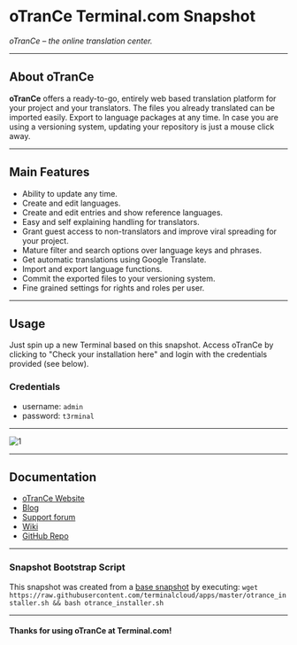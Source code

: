 # **oTranCe** Terminal.com Snapshot

*oTranCe – the online translation center.*

---

## About oTranCe

**oTranCe** offers a ready-to-go, entirely web based translation platform for your project and your translators. The files you already translated can be imported easily. Export to language packages at any time. In case you are using a versioning system, updating your repository is just a mouse click away.

---

## Main Features

- Ability to update any time.
- Create and edit languages.
- Create and edit entries and show reference languages.
- Easy and self explaining handling for translators.
- Grant guest access to non-translators and improve viral spreading for your project.
- Mature filter and search options over language keys and phrases.
- Get automatic translations using Google Translate.
- Import and export language functions.
- Commit the exported files to your versioning system.
- Fine grained settings for rights and roles per user.

---

## Usage

Just spin up a new Terminal based on this snapshot. Access oTranCe by clicking to "Check your installation here" and login with the credentials provided (see below).

### Credentials

- username: `admin`
- password: `t3rminal`

---

![1](https://mysqldumper.jira.com/wiki/download/attachments/20283413/connector.png?version=1&modificationDate=1364653479211&api=v2&effects=drop-shadow)

---

## Documentation

- [oTranCe Website](http://otrance.de/)
- [Blog](http://otrance.de/en/blog/)
- [Support forum](http://forum.mysqldumper.de/index.php?c=9)
- [Wiki](https://mysqldumper.jira.com/wiki/display/OTC/Home)
- [GitHub Repo](https://github.com/DSB/oTranCe)

---

### Snapshot Bootstrap Script

This snapshot was created from a [base snapshot](https://www.terminal.com/tiny/FzpHiTXG1K) by executing:
`wget https://raw.githubusercontent.com/terminalcloud/apps/master/otrance_installer.sh && bash otrance_installer.sh`

---

#### Thanks for using oTranCe at Terminal.com!
